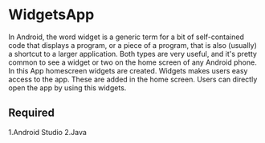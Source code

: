 # WidgetsApp
In Android, the word widget is a generic term for a bit of self-contained code that displays a program, or a piece of a program, that is also (usually) a shortcut to a larger application.
Both types are very useful, and it's pretty common to see a widget or two on the home screen of any Android phone.
In this App homescreen widgets are created.
Widgets makes users easy access to the app.
These are added in the home screen.
Users can directly open the app by using this widgets.

## Required
1.Android Studio
2.Java
